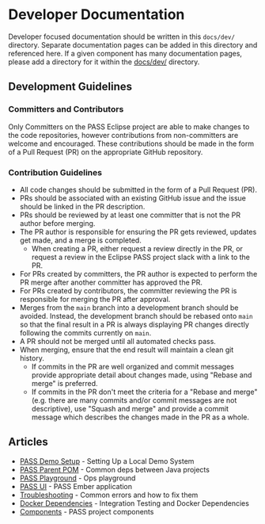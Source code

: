 # Developer Documentation

Developer focused documentation should be written in this `docs/dev/` directory. Separate documentation pages can be added in this directory and referenced here. If a given component has many documentation pages, please add a directory for it within the [docs/dev/](.) directory.

## Development Guidelines

### Committers and Contributors

Only Committers on the PASS Eclipse project are able to make changes to the code repositories, however contributions from non-committers are welcome and encouraged. These contributions should be made in the form of a Pull Request (PR) on the appropriate GitHub repository.

### Contribution Guidelines

- All code changes should be submitted in the form of a Pull Request (PR).
- PRs should be associated with an existing GitHub issue and the issue should be linked in the PR description.
- PRs should be reviewed by at least one committer that is not the PR author before merging.
- The PR author is responsible for ensuring the PR gets reviewed, updates get made, and a merge is completed.
  - When creating a PR, either request a review directly in the PR, or request a review in the Eclipse PASS project slack with a link to the PR.
- For PRs created by committers, the PR author is expected to perform the PR merge after another committer has approved the PR.
- For PRs created by contributors, the committer reviewing the PR is responsible for merging the PR after approval.
- Merges from the `main` branch into a development branch should be avoided. Instead, the development branch should be rebased onto `main` so that the final result in a PR is always displaying PR changes directly following the commits currently on `main`.
- A PR should not be merged until all automated checks pass.
- When merging, ensure that the end result will maintain a clean git history.
  - If commits in the PR are well organized and commit messages provide appropriate detail about changes made, using "Rebase and merge" is preferred.
  - If commits in the PR don't meet the criteria for a "Rebase and merge" (e.g. there are many commits and/or commit messages are not descriptive), use "Squash and merge" and provide a commit message which describes the changes made in the PR as a whole.


## Articles

* [PASS Demo Setup](local_demo.md) - Setting Up a Local Demo System
* [PASS Parent POM](parent-pom.md) - Common deps between Java projects
* [PASS Playground](playground.md) - Ops playground
* [PASS UI](pass-ui.md) - PASS Ember application
* [Troubleshooting](troubleshooting.md) - Common errors and how to fix them
* [Docker Dependencies](integration-test-docker-dependencies.md) - Integration Testing and Docker Dependencies
* [Components](components.md) - PASS project components